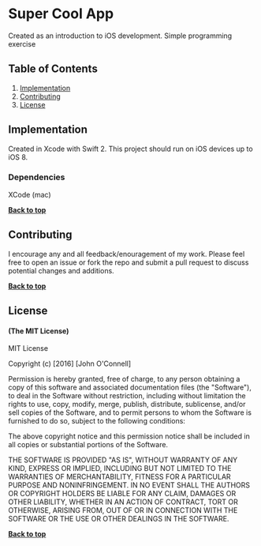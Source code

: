 # Super Cool App

Created as an introduction to iOS development. Simple programming exercise

## Table of Contents

1. [Implementation](#implementation)
1. [Contributing](#contributing)
1. [License](#license)


## Implementation

Created in Xcode with Swift 2. This project should run on iOS devices up to iOS 8.

### Dependencies

XCode (mac)

**[Back to top](#table-of-contents)**

## Contributing

I encourage any and all feedback/enouragement of my work. Please feel free to open an issue or fork the repo and submit a pull request to discuss potential changes and additions.


**[Back to top](#table-of-contents)**

## License

#### (The MIT License)

MIT License

Copyright (c) [2016] [John O'Connell]

Permission is hereby granted, free of charge, to any person obtaining a copy
of this software and associated documentation files (the "Software"), to deal
in the Software without restriction, including without limitation the rights
to use, copy, modify, merge, publish, distribute, sublicense, and/or sell
copies of the Software, and to permit persons to whom the Software is
furnished to do so, subject to the following conditions:

The above copyright notice and this permission notice shall be included in all
copies or substantial portions of the Software.

THE SOFTWARE IS PROVIDED "AS IS", WITHOUT WARRANTY OF ANY KIND, EXPRESS OR
IMPLIED, INCLUDING BUT NOT LIMITED TO THE WARRANTIES OF MERCHANTABILITY,
FITNESS FOR A PARTICULAR PURPOSE AND NONINFRINGEMENT. IN NO EVENT SHALL THE
AUTHORS OR COPYRIGHT HOLDERS BE LIABLE FOR ANY CLAIM, DAMAGES OR OTHER
LIABILITY, WHETHER IN AN ACTION OF CONTRACT, TORT OR OTHERWISE, ARISING FROM,
OUT OF OR IN CONNECTION WITH THE SOFTWARE OR THE USE OR OTHER DEALINGS IN THE
SOFTWARE.

**[Back to top](#table-of-contents)**
